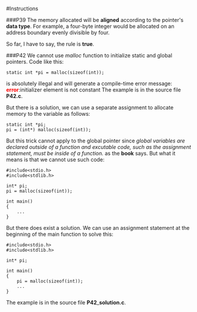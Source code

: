 #Instructions

###P39
The memory allocated will be **aligned** according
to the pointer's **data type**. For example, a four-byte
integer would be allocated on an address boundary
evenly divisible by four.

So far, I have to say, the rule is **true**.

###P42
We cannot use *malloc* function to initialize static and global
pointers. Code like this:
```
static int *pi = malloc(sizeof(int));
```
is absolutely illegal and will generate a compile-time error message:
<font color = red>**error**</font>:initializer element is not constant
The example is in the source file **P42.c**.

But there is a solution, we can use a separate assignment to allocate 
memory to the variable as follows:
```
static int *pi;
pi = (int*) malloc(sizeof(int));
```
But this trick cannot apply to the global pointer since *global variables
are declared outside of a function and excutable code, such as the assignment
statement, must be inside of a function.* as the **book** says. But what it
means is that we cannot use such code:
```
#include<stdio.h>
#include<stdlib.h>

int* pi;
pi = malloc(sizeof(int));

int main()
{
	...
}
```

But there does exist a solution. We can use an assignment statement at the beginning
of the main function to solve this:
```
#include<stdio.h>
#include<stdlib.h>

int* pi;

int main()
{
	pi = malloc(sizeof(int));
	...
}
```
The example is in the source file **P42**\_**solution.c**.
